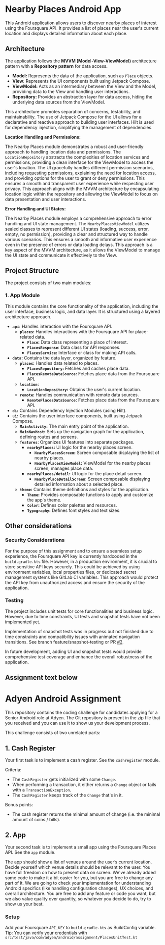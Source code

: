 # Nearby Places Android App

This Android application allows users to discover nearby places of interest using the Foursquare API.
It provides a list of places near the user's current location and displays detailed information about each place.

## Architecture

The application follows the **MVVM (Model-View-ViewModel)** architecture pattern with a **Repository pattern** for data access.

- **Model:** Represents the data of the application, such as `Place` objects.
- **View:** Represents the UI components built using Jetpack Compose.
- **ViewModel:** Acts as an intermediary between the View and the Model, providing data to the View and handling user interactions.
- **Repository:** Provides an abstraction layer for data access, hiding the underlying data sources from the ViewModel.

This architecture promotes separation of concerns, testability, and maintainability. The use of Jetpack Compose for the UI allows for a declarative and reactive approach to building user interfaces. Hilt is used for dependency injection, simplifying the management of dependencies.

**Location Handling and Permissions:**

The Nearby Places module demonstrates a robust and user-friendly approach to handling location data and permissions. 
The `LocationRepository` abstracts the complexities of location services and permissions, providing a clean interface for the ViewModel to access the user's location. 
The UI gracefully handles different permission scenarios, including requesting permissions, explaining the need for location access, and providing options for the user to grant or deny permissions. This ensures a smooth and transparent user experience while respecting user privacy. 
This approach aligns with the MVVM architecture by encapsulating location logic within the repository and allowing the ViewModel to focus on data presentation and user interactions.

**Error Handling and UI States:**

The Nearby Places module employs a comprehensive approach to error handling and UI state management. 
The `NearbyPlacesViewModel` utilizes sealed classes to represent different UI states (loading, success, error, empty, no permission), providing a clear and structured way to handle various scenarios. This ensures a smooth and informative user experience even in the presence of errors or data loading delays.
This approach is a key aspect of the MVVM architecture, as it allows the ViewModel to manage the UI state and communicate it effectively to the View.

## Project Structure

The project consists of two main modules:

### 1. App Module

This module contains the core functionality of the application, including the user interface, business logic, and data layer. It is structured using a layered architecture approach.

- **`api`:** Handles interaction with the Foursquare API.
  - **`places`:** Handles interactions with the Foursquare API for place-related data.
    - **`Place`:** Data class representing a place of interest.
    - **`PlacesResponse`:** Data class for API responses.
    - **`PlacesService`:** Interface or class for making API calls.
- **`data`:** Contains the data layer, organized by feature.
  - **`places`:** Handles data related to places.
    - **`PlacesRepository`:** Fetches and caches place data.
    - **`PlacesRemoteDataSource`:** Fetches place data from the Foursquare API.
  - **`location`:**
    - **`LocationRepository`:** Obtains the user's current location.
  - **`remote`:** Handles communication with remote data sources.
    - **`RemotePlacesDataSource`:** Fetches place data from the Foursquare API.
- **`di`:** Contains Dependency Injection Modules (using Hilt).
- **`ui`:** Contains the user interface components, built using Jetpack Compose.
  - **`MainActivity`:** The main entry point of the application.
  - **`MainNavHost`:** Sets up the navigation graph for the application, defining routes and screens.
  - **`features`:** Organizes UI features into separate packages.
    - **`nearbyPlaces`:** UI logic for the nearby places screen.
      - **`NearbyPlacesScreen`:** Screen composable displaying the list of nearby places.
      - **`NearbyPlacesViewModel`:** ViewModel for the nearby places screen, manages place data.
    - **`nearbyPlaces/detail`:** UI logic for the place detail screen.
      - **`NearbyPlaceDetailScreen`:** Screen composable displaying detailed information about a selected place.
  - **`theme`:** Contains theme definitions and styles for the application.
    - **`Theme`:** Provides composable functions to apply and customize the app's theme.
    - **`Color`:** Defines color palettes and resources.
    - **`Typography`:** Defines font styles and text sizes.

## Other considerations

### Security Considerations

For the purpose of this assignment and to ensure a seamless setup experience, the Foursquare API key is currently hardcoded in the `build.gradle.kts` file. 
However, in a production environment, it is crucial to store sensitive API keys securely. 
This could be achieved by using environment variables, local properties files, or dedicated secret management systems like GitLab CI variables. This approach would protect the API key from unauthorized access and ensure the security of the application.

### Testing

The project includes unit tests for core functionalities and business logic. However, due to time constraints, UI tests and snapshot tests have not been implemented yet. 

Implementation of snapshot tests was in progress but not finished due to time constraints and compatibility issues with animated navigation transitions.
See branch feature/snapshot-testing or PR [#3](https://github.com/ehoogend/adyen-assignment/pull/3).

In future development, adding UI and snapshot tests would provide comprehensive test coverage and enhance the overall robustness of the application.

Assignment text below
----------------------------------------------------------------------------------------------------

# Adyen Android Assignment

This repository contains the coding challenge for candidates applying for a Senior Android role at Adyen.
The Git repository is present in the zip file that you received and you can use it to show us your development process.

This challenge consists of two unrelated parts:

## 1. Cash Register
Your first task is to implement a cash register. See the `cashregister` module.

Criteria:
- The `CashRegister` gets initialized with some `Change`.
- When performing a transaction, it either returns a `Change` object or fails with a `TransactionException`.
- The `CashRegister` keeps track of the `Change` that's in it.

Bonus points:
- The cash register returns the minimal amount of change (i.e. the minimal amount of coins / bills).

## 2. App
Your second task is to implement a small app using the Foursquare Places API. See the `app` module.

The app should show a list of venues around the user’s current location.
Decide yourself which venue details should be relevant to the user. You have full freedom on how to present data on screen.
We've already added some code to make it a bit easier for you, but you are free to change any part of it.
We are going to check your implementation for understanding Android specifics (like handling configuration changes), UX choices, and overall architecture.
You are free to add any feature or code you want, but we also value quality over quantity, so whatever you decide to do, try to show us your best.

### Setup
Add your Foursquare `API_KEY` to `build.gradle.kts` as BuildConfig variable.
Tip: You can verify your credentials with `src/test/java/com/adyen/android/assignment/PlacesUnitTest.kt`
